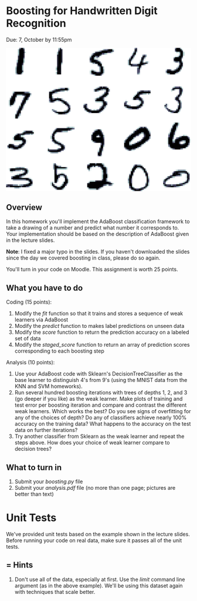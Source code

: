 Boosting for Handwritten Digit Recognition 
=

Due: 7, October by 11:55pm

![Samples of Handwritten Digits](mnist.png "MNIST Digits")

Overview
--------

In this homework you'll implement the AdaBoost classification
framework to take a drawing of a number and predict what number it
corresponds to.  Your implementation should be based on the description 
of AdaBoost given in the lecture slides.  

**Note**: I fixed a major typo in the slides.  If you haven't downloaded
the slides since the day we covered boosting in class, please do so again. 


You'll turn in your code on Moodle.  This assignment is worth 25
points.

What you have to do
----

Coding (15 points):

1.  Modify the _fit_ function so that it trains and stores a sequence of weak learners via AdaBoost  
1.  Modify the _predict_ function to makes label predictions on unseen data 
1.  Modify the _score_ function to return the prediction accuracy on a labeled set of data 
1.  Modify the *staged_score* function to return an array of prediction scores corresponding to each boosting step 

Analysis (10 points):

1.  Use your AdaBoost code with Sklearn's DecisionTreeClassifier as the base learner to distinguish 4's from 9's (using the MNIST data from the KNN and SVM homeworks). 
1.  Run several hundred boosting iterations with trees of depths 1, 2, and 3 (go deeper if you like) as the weak learner.  Make plots of training and test error per boosting iteration and compare and contrast the different weak learners.  Which works the best?  Do you see signs of overfitting for any of the choices of depth?  Do any of classifiers achieve nearly 100% accuracy on the training data?  What happens to the accuracy on the test data on further iterations?    
1.  Try another classifier from Sklearn as the weak learner and repeat the steps above.  How does your choice of weak learner compare to decision trees?  

What to turn in
-

1.  Submit your _boosting.py_ file
1.  Submit your _analysis.pdf_ file (no more than one page; pictures
    are better than text)

Unit Tests
=

We've provided unit tests based on the example shown in the lecture slides. 
  Before running your code on real data, make sure it passes
all of the unit tests.

=
Hints
-

1.  Don't use all of the data, especially at first.  Use the _limit_
    command line argument (as in the above example).  We'll be using
    this dataset again with techniques that scale better.
